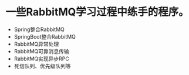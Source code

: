 # 一些RabbitMQ学习过程中练手的程序。

- Spring整合RabbitMQ
- SpringBoot整合RabbitMQ
- RabbitMQ异常处理
- RabbitMQ可靠消息传输
- RabbitMQ实现异步RPC
- 死信队列、优先级队列等